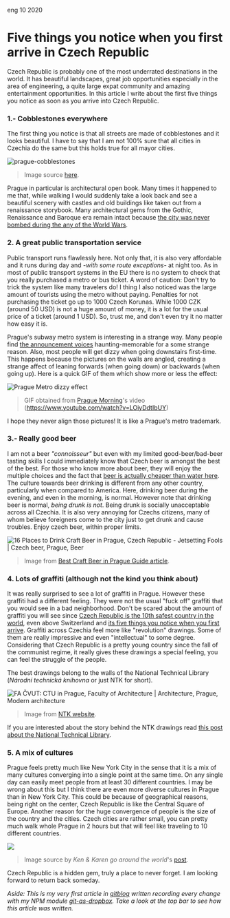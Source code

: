 <permalink>eng</permalink>
<month>10</month>
<year>2020</year>

# Five things you notice when you first arrive in Czech Republic

Czech Republic is probably one of the most underrated destinations in the world. It has beautiful landscapes, great job opportunities especially in the area of engineering, a quite large expat community and amazing entertainment opportunities. In this article I write about the first five things you notice as soon as you arrive into Czech Republic.



### 1.- Cobblestones everywhere

The first thing you notice is that all streets are made of cobblestones and it looks beautiful. I have to say that I am not 100% sure that all cities in Czechia do the same but this holds true for all mayor cities.

![prague-cobblestones](http://cdn.adelriosantiago.com/prague-cobblestones.jpg)

> Image source [here](https://elizabethbrocker.wordpress.com/2017/09/06/cobblestone-street-prague-czech-republic/).

Prague in particular is architectural open book. Many times it happened to me that, while walking I would suddenly take a look back and see a beautiful scenery with castles and old buildings like taken out from a renaissance storybook. Many architectural gems from the Gothic, Renaissance and Baroque era remain intact because [the city was never bombed during the any of the World Wars](https://www.quora.com/Why-was-Prague-not-bombed-in-WWII).



### 2. A great public transportation service

Public transport runs flawlessly here. Not only that, it is also very affordable and it runs during day and *-with some route exceptions-* at night too. As in most of public transport systems in the EU there is no system to check that you really purchased a metro or bus ticket. A word of caution: Don't try to trick the system like many travelers do! I thing I also noticed was the large amount of tourists using the metro without paying. Penalties for not purchasing the ticket go up to 1000 Czech Korunas. While 1000 CZK (around 50 USD) is not a huge amount of money, it is a lot for the usual price of a ticket (around 1 USD). So, trust me, and don't even try it no matter how easy it is.

Prague's subway metro system is interesting in a strange way. Many people find [the announcement voices](https://www.youtube.com/watch?v=4jlcLt_ksMg) haunting-memorable for a some strange reason. Also, most people will get dizzy when going downstairs first-time. This happens because the pictures on the walls are angled, creating a strange affect of leaning forwards (when going down) or backwards (when going up). Here is a quick GIF of them which show more or less the effect:

![Prague Metro dizzy effect](http://cdn.adelriosantiago.com/prague-metro-skew.gif)

> GIF obtained from [Prague Morning](https://www.youtube.com/channel/UCiyq7F72tCihtzDC7z8NFAQ)'s video (https://www.youtube.com/watch?v=LOiyDdtIbUY)

I hope they never align those pictures! It is like a Prague's metro trademark.



### 3.- Really good beer

I am not a beer *"connoisseur"*  but even with my limited good-beer/bad-beer tasting skills I could immediately know that Czech beer is amongst the best of the best. For those who know more about beer, they will enjoy the multiple choices and the fact that [beer is actually cheaper than water here](https://www.esquire.com/food-drink/drinks/a17262/beer-water-czech-15020039/#:~:text=Right%20now%2C%20at%20your%20average,Beer%20costs%20less%20than%20water.). The culture towards beer drinking is different from any other country, particularly when compared to America. Here, drinking beer during the evening, and even in the morning, is normal. However note that drinking beer is normal, *being drunk is not*. Being drunk is socially unacceptable across all Czechia. It is also very annoying for Czechs citizens, many of whom believe foreigners come to the city just to get drunk and cause troubles. Enjoy czech beer, within proper limits.

![16 Places to Drink Craft Beer in Prague, Czech Republic - Jetsetting Fools  | Czech beer, Prague, Beer](http://cdn.adelriosantiago.com/slovak-beer.jpg)

> Image from [Best Craft Beer in Prague Guide article](https://lostinfermentation.com/craft-beer-prague/).



### 4. Lots of graffiti (although not the kind you think about)

It was really surprised to see a lot of graffiti in Prague. However these graffiti had a different feeling. They were not the usual "fuck off" graffiti that you would see in a bad neighborhood. Don't be scared about the amount of graffiti you will see since [Czech Republic is the 10th safest country in the world](https://news.expats.cz/weekly-czech-news/the-czech-republic-is-the-worlds-tenth-safest-country-sixth-in-europe/), even above Switzerland and [its five things you notice when you first arrive](http://adelriosantiago.com/gitblog/eng/amazing-switzerland). Graffiti across Czechia feel more like "revolution" drawings. Some of them are really impressive and even "intellectual" to some degree. Considering that Czech Republic is a pretty young country since the fall of the communist regime, it really gives these drawings a special feeling, you can feel the struggle of the people.

The best drawings belong to the walls of the National Technical Library (*Národní technická knihovna* or just NTK for short).

![FA ČVUT: CTU in Prague, Faculty of Architecture | Architecture, Prague,  Modern architecture](http://cdn.adelriosantiago.com/ntk-library.jpg)

> Image from [NTK website](https://www.techlib.cz/en/).

If you are interested about the story behind the NTK drawings read [this post about the National Technical Library](https://erasmusu.com/en/erasmus-prague/what-to-see/national-technical-library-2525).



### 5. A mix of cultures

Prague feels pretty much like New York City in the sense that it is a mix of many cultures converging into a single point at the same time. On any single day can easily meet people from at least 30 different countries. I may be wrong about this but I think there are even more diverse cultures in Prague than in New York City. This could be because of geographical reasons, being right on the center, Czech Republic is like the Central Square of Europe. Another reason for the huge convergence of people is the size of the country and the cities. Czech cities are rather small, you can pretty much walk whole Prague in 2 hours but that will feel like traveling to 10 different countries.

![](http://cdn.adelriosantiago.com/charles-bridge-crowd.jpg)

>Image source by *Ken & Karen go around the world*'s [post](http://www.nextstopworld.com/2014/02/03/prague-by-the-guidebook/img_1433-charles-bridge-crowd/).

Czech Republic is a hidden gem, truly a place to never forget. I am looking forward to return back someday.

*Aside: This is my very first article in [gitblog](http://adelriosantiago.com/gitblog/eng/introducing-gitblog) written recording every change with my NPM module [git-as-dropbox](https://www.npmjs.com/package/git-as-dropbox). Take a look at the top bar to see how this article was written.*
